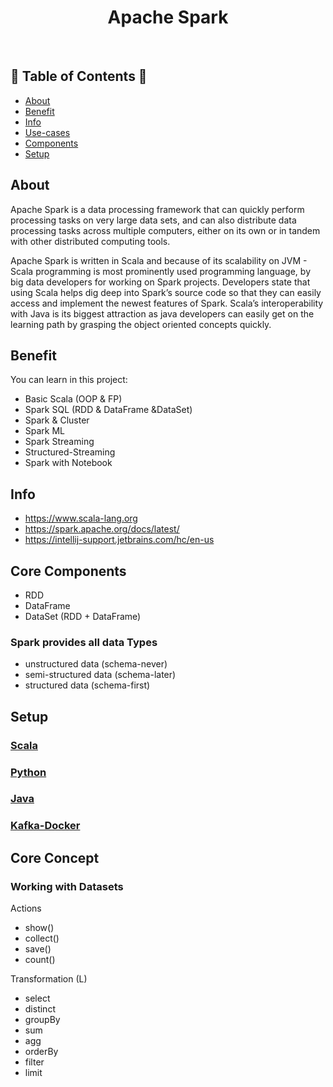 <h1 align="center">Apache Spark</h1> <br>
<h2> 🚀 Table of Contents 🚀 </h2>

- [About](#about)
- [Benefit](#benefits)
- [Info](#info)
- [Use-cases](#use-case)
- [Components](#components)
- [Setup](#setup)

## About
Apache Spark is a data processing framework that can quickly perform processing tasks on very large data sets, and can also distribute data processing tasks across multiple computers, either on its own or in tandem with other distributed computing tools.

Apache Spark is written in Scala and because of its scalability on JVM - Scala programming is most prominently used programming language, by big data developers for working on Spark projects. Developers state that using Scala helps dig deep into Spark’s source code so that they can easily access and implement the newest features of Spark. Scala’s interoperability with Java is its biggest attraction as java developers can easily get on the learning path by grasping the object oriented concepts quickly.

## Benefit
You can learn in this project:
- Basic Scala (OOP & FP)
- Spark SQL (RDD & DataFrame &DataSet)
- Spark & Cluster
- Spark ML
- Spark Streaming
- Structured-Streaming
- Spark with Notebook

## Info
- https://www.scala-lang.org
- https://spark.apache.org/docs/latest/
- https://intellij-support.jetbrains.com/hc/en-us

## Core Components

- RDD
- DataFrame
- DataSet (RDD + DataFrame)

### Spark provides all data Types
- unstructured data (schema-never)
- semi-structured data (schema-later)
- structured data (schema-first)


## Setup
### [Scala](https://github.com/yuyatinnefeld/spark/tree/master/scala)
### [Python](https://github.com/yuyatinnefeld/spark/tree/master/python)
### [Java](https://github.com/yuyatinnefeld/spark/tree/master/java)
### [Kafka-Docker](https://github.com/yuyatinnefeld/spark/tree/master/kafka-docker)


## Core Concept

### Working with Datasets
Actions
- show()
- collect()
- save()
- count()

Transformation (L)
- select
- distinct
- groupBy
- sum
- agg
- orderBy
- filter
- limit


